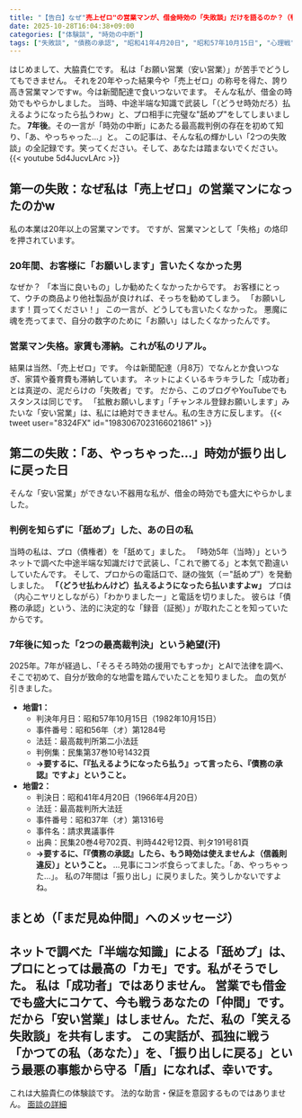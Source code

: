 ```yaml
---
title: "【告白】なぜ"売上ゼロ"の営業マンが、借金時効の「失敗談」だけを語るのか？（判例を知らず「舐めプ」した私の絶望）"
date: 2025-10-28T16:04:38+09:00
categories: ["体験談", "時効の中断"]
tags: ["失敗談", "債務の承認", "昭和41年4月20日", "昭和57年10月15日", "心理戦", "舐めプ"]
---
```

はじめまして、大脇貴仁です。
私は「お願い営業（安い営業）」が苦手でどうしてもできません。
それを20年やった結果今や「売上ゼロ」の称号を得た、誇り高き営業マンですw。今は新聞配達で食いつないでます。
そんな私が、借金の時効でもやらかしました。
当時、中途半端な知識で武装し「（どうせ時効だろ）払えるようになったら払うわw」と、プロ相手に完璧な"舐めプ"をしてしまいました。
**7年後**。その一言が「時効の中断」にあたる最高裁判例の存在を初めて知り、「あ、やっちゃった…」と。
この記事は、そんな私の輝かしい「2つの失敗談」の全記録です。笑ってください。そして、あなたは踏まないでください。
{{< youtube 5d4JucvLArc >}}
## 第一の失敗：なぜ私は「売上ゼロ」の営業マンになったのかw
私の本業は20年以上の営業マンです。
ですが、営業マンとして「失格」の烙印を押されています。
### 20年間、お客様に「お願いします」言いたくなかった男
なぜか？
「本当に良いもの」しか勧めたくなかったからです。
お客様にとって、ウチの商品より他社製品が良ければ、そっちを勧めてしまう。
「お願いします！買ってください！」
この一言が、どうしても言いたくなかった。
悪魔に魂を売ってまで、自分の数字のために「お願い」はしたくなかったんです。
### 営業マン失格。家賃も滞納。これが私のリアル。
結果は当然、「売上ゼロ」です。
今は新聞配達（月8万）でなんとか食いつなぎ、家賃や養育費も滞納しています。
ネットによくいるキラキラした「成功者」とは真逆の、泥だらけの「失敗者」です。
だから、このブログやYouTubeでもスタンスは同じです。
「拡散お願いします」「チャンネル登録お願いします」みたいな「安い営業」は、私には絶対できません。私の生き方に反します。
{{< tweet user="8324FX" id="1983067023166021861" >}}
## 第二の失敗：「あ、やっちゃった…」時効が振り出しに戻った日
そんな「安い営業」ができない不器用な私が、借金の時効でも盛大にやらかしました。
### 判例を知らずに「舐めプ」した、あの日の私
当時の私は、プロ（債権者）を「舐めて」ました。
「時効5年（当時）」というネットで調べた中途半端な知識だけで武装し、「これで勝てる」と本気で勘違いしていたんです。
そして、プロからの電話口で、謎の強気（＝"舐めプ"）を発動しました。
**「（どうせ払わんけど）払えるようになったら払いますよw」**
プロは（内心ニヤリとしながら）「わかりましたー」と電話を切りました。
彼らは「債務の承認」という、法的に決定的な「録音（証拠）」が取れたことを知っていたからです。
### 7年後に知った「2つの最高裁判決」という絶望(汗)
2025年。7年が経過し、「そろそろ時効の援用でもすっか」とAIで法律を調べ、そこで初めて、自分が致命的な地雷を踏んでいたことを知りました。
血の気が引きました。
* **地雷1：**
    * 判決年月日：昭和57年10月15日（1982年10月15日）
    * 事件番号：昭和56年（オ）第1284号
    * 法廷：最高裁判所第二小法廷
    * 判例集：民集第37巻10号1432頁
    * **→要するに、「『払えるようになったら払う』って言ったら、『債務の承認』ですよ」ということ。**
* **地雷2：**
    * 判決日：昭和41年4月20日（1966年4月20日）
    * 法廷：最高裁判所大法廷
    * 事件番号：昭和37年（オ）第1316号
    * 事件名：請求異議事件
    * 出典：民集20巻4号702頁、判時442号12頁、判タ191号81頁
    * **→要するに、「『債務の承認』したら、もう時効は使えませんよ（信義則違反）」ということ。**
…見事にコンボ食らってました。「あ、やっちゃった…」。
私の7年間は「振り出し」に戻りました。笑うしかないですよね。
## まとめ（「まだ見ぬ仲間」へのメッセージ）
ネットで調べた「半端な知識」による「舐めプ」は、プロにとっては最高の「カモ」です。私がそうでした。
私は「成功者」ではありません。
営業でも借金でも盛大にコケて、今も戦うあなたの「仲間」です。
だから「安い営業」はしません。ただ、私の「笑える失敗談」を共有します。
この実話が、孤独に戦う「かつての私（あなた）」を、「振り出しに戻る」という最悪の事態から守る「盾」になれば、幸いです。
---
これは大脇貴仁の体験談です。
法的な助言・保証を意図するものではありません。
[面談の詳細](https://jikou.bokunosaiseikeikaku.icu/)
